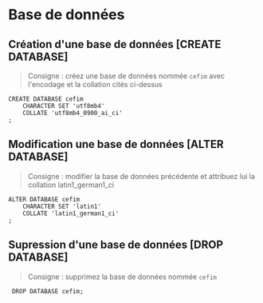 # Base de données
## Création d'une base de données [CREATE DATABASE]
> Consigne : créez une base de données nommée `cefim` avec l'encodage et la collation cités
> ci-dessus
```
CREATE DATABASE cefim
    CHARACTER SET 'utf8mb4'
    COLLATE 'utf8mb4_0900_ai_ci'
;
```

## Modification une base de données [ALTER DATABASE]
> Consigne : modifier la base de données précédente et attribuez lui la collation latin1_german1_ci
```
ALTER DATABASE cefim
    CHARACTER SET 'latin1'
    COLLATE 'latin1_german1_ci'
;
```

## Supression d'une base de données [DROP DATABASE]
> Consigne : supprimez la base de données nommée `cefim`
```
 DROP DATABASE cefim;
```